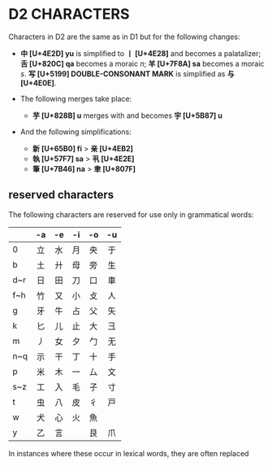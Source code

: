 # D2 CHARACTERS

Characters in D2 are the same as in D1 but for the following changes:

*   <b>中 [U+4E2D] yu</b> is simplified to <b>丨 [U+4E28]</b> and becomes a palatalizer; <b>舌 [U+820C] qa</b> becomes a moraic <i>n</i>; <b>羊 [U+7F8A] sa</b> becomes a moraic <i>s</i>. <b>写 [U+5199] DOUBLE-CONSONANT MARK</b> is simplified as <b>与 [U+4E0E]</b>.

*   The following merges take place:

    * <b>芋 [U+828B] u</b> merges with and becomes <b>宇 [U+5B87] u</b>

*   And the following simplifications:

    * <b>新 [U+65B0] fi</b> > <b>亲 [U+4EB2]</b>
    * <b>執 [U+57F7] sa</b> > <b>丮 [U+4E2E]</b>
    * <b>筆 [U+7B46] na</b> > <b>聿 [U+807F]</b>

## reserved characters

The following characters are reserved for use only in grammatical words:

|     |  -a  |  -e  |  -i  |  -o  |  -u  |
| :-- | :--: | :--: | :--: | :--: | :--: |
|  0  |  立  |  水  |  月  |  央  |  于  |
|  b  |  土  |  廾  |  母  |  旁  |  生  |
| d~r |  日  |  田  |  刀  |  口  |  車  |
| f~h |  竹  |  又  |  小  |  攴  |  人  |
|  g  |  牙  |  牛  |  占  |  父  |  矢  |
|  k  |  匕  |  儿  |  止  |  大  |  彐  |
|  m  |  丿  |  女  |  夕  |  勹  |  无  |
| n~q |  示  |  干  |  丁  |  十  |  手  |
|  p  |  米  |  木  |  一  |  厶  |  文  |
| s~z |  工  |  入  |  毛  |  子  |  寸  |
|  t  |  虫  |  八  |  皮  |  彳  |  戸  |
|  w  |  犬  |  心  |  火  |  魚  |      |
|  y  |  乙  |  言  |      |  艮  |  爪  |

In instances where these occur in lexical words, they are often replaced
